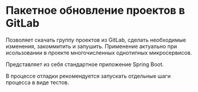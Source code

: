 # Пакетное обновление проектов в GitLab

Позволяет скачать группу проектов из GitLab, сделать необходимые
изменения, закоммитить и запушить. Применение актуально при исользовании
в проекте многочисленных однотипных микросервисов.

Представляет из себя стандартное приложение Spring Boot.

В процессе отладки рекомендуется запускать отдельные шаги процесса в виде тестов.